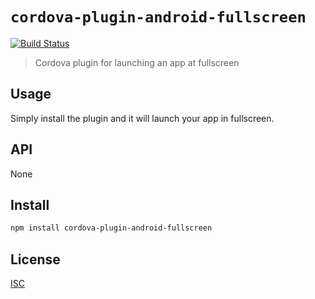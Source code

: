 # `cordova-plugin-android-fullscreen`

[![Build Status](https://travis-ci.org/emilbayes/cordova-plugin-android-fullscreen.svg?branch=master)](https://travis-ci.org/emilbayes/ccordova-plugin-android-fullscreen)

> Cordova plugin for launching an app at fullscreen

## Usage

Simply install the plugin and it will launch your app in fullscreen.

## API

None

## Install

```sh
npm install cordova-plugin-android-fullscreen
```

## License

[ISC](LICENSE)
